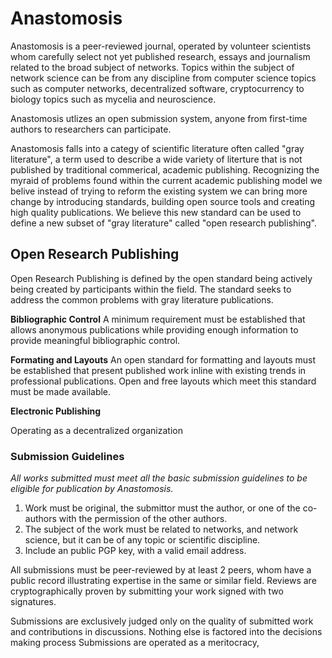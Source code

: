 # Anastomosis
Anastomosis is a peer-reviewed journal, operated by volunteer scientists whom carefully select not yet published research, essays and journalism related to the broad subject of networks. Topics within the subject of network science can be from any discipline from computer science topics such as computer networks, decentralized software, cryptocurrency to biology topics such as mycelia and neuroscience.

Anastomosis utlizes an open submission system, anyone from first-time authors to researchers can participate.

Anastomosis falls into a categy of scientific literature often called "gray literature", a term used to describe a wide variety of literture that is not published by traditional commerical, academic publishing. Recognizing the myraid of problems found within the current academic publishing model we belive instead of trying to reform the existing system we can bring more change by introducing standards, building open source tools and creating high quality publications. We believe this new standard can be used to define a new subset of "gray literature" called "open research publishing".

## Open Research Publishing
Open Research Publishing is defined by the open standard being actively being created by participants within the field. The standard seeks to address the common problems with gray literature publications.

**Bibliographic Control** A minimum requirement must be established that allows anonymous publications while providing enough information to provide meaningful bibliographic control.

**Formating and Layouts** An open standard for formatting and layouts must be established that present published work inline with existing trends in professional publications. Open and free layouts which meet this standard must be made available.

**Electronic Publishing** 





Operating as a decentralized organization

 

### Submission Guidelines
*All works submitted must meet all the basic submission guidelines to be eligible for publication by Anastomosis.*

1. Work must be original, the submittor must the author, or one of the co-authors with the permission of the other authors.
2. The subject of the work must be related to networks, and network science, but it can be of any topic or scientific discipline.
3. Include an public PGP key, with a valid email address.

All submissions must be peer-reviewed by at least 2 peers, whom have a public record illustrating expertise in the same or similar field. Reviews are cryptographically proven by submitting your work signed with two signatures.

Submissions are exclusively judged only on the quality of submitted work and contributions in discussions. Nothing else is factored into the decisions making process Submissions are operated as a meritocracy, 


